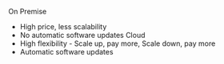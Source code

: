 On Premise
 - High price, less scalability
 - No automatic software updates
Cloud
- High flexibility - Scale up, pay more, Scale down, pay more
- Automatic software updates